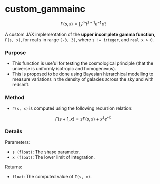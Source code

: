 # custom_gammainc

$$
\Gamma(s, x) = \int_x^\infty t^{s-1} e^{-t} \, dt
$$

A custom JAX implementation of the **upper incomplete gamma function**, <code>Γ(s, x)</code>, for real <code>s</code> in range <code>(-3, 3)</code>, where <code>s != integer</code>, and <code>real x > 0</code>.

### Purpose

- This function is useful for testing the cosmological principle (that the universe is uniformly isotropic and homogeneous).
- This is proposed to be done using Bayesian hierarchical modelling to measure variations in the density of galaxies across the sky and with redshift.

### Method

- <code>Γ(s, x)</code> is computed using the following recursion relation:

$$
\Gamma(s+1, x) = s \Gamma(s, x) + x^s e^{-x}
$$

### Details

Parameters:
 - <code>s (float)</code>: The shape parameter.
 - <code>x (float)</code>: The lower limit of integration.

Returns:
 - <code>float</code>: The computed value of <code>Γ(s, x)</code>.
